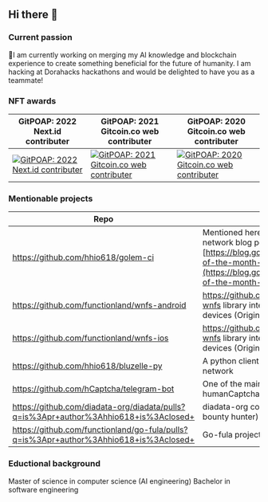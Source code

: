 ## Hi there 👋

<!--
**hhio618/hhio618** is a ✨ _special_ ✨ repository because its `README.md` (this file) appears on your GitHub profile.

Here are some ideas to get you started:

- 🔭 I’m currently working on ...
- 🌱 I’m currently learning ...
- 👯 I’m looking to collaborate on ...
- 🤔 I’m looking for help with ...
- 💬 Ask me about ...
- 📫 How to reach me: ...
- 😄 Pronouns: ...
- ⚡ Fun fact: ...
-->
### Current passion
🔭I am currently working on merging my AI knowledge and blockchain experience to create something beneficial for the future of humanity. I am hacking at Dorahacks hackathons and would be delighted to have you as a teammate!

### NFT awards
GitPOAP: 2022 Next.id contributer | GitPOAP: 2021 Gitcoin.co web contributer | GitPOAP: 2020 Gitcoin.co web contributer
--- | --- | ---
[![GitPOAP: 2022 Next.id contributer](https://storage.googleapis.com/nftimagebucket/gnosisscan/tokens/0x22c1f6050e56d2876009903609a2cc3fef83b415/preview/5953505.png)](https://gnosisscan.io/nft/0x22c1f6050e56d2876009903609a2cc3fef83b415/5953505) | [![GitPOAP: 2021 Gitcoin.co web contributer](https://storage.googleapis.com/nftimagebucket/gnosisscan/tokens/0x22c1f6050e56d2876009903609a2cc3fef83b415/preview/5953506.png)](https://gnosisscan.io/nft/0x22c1f6050e56d2876009903609a2cc3fef83b415/5953506) | [![GitPOAP: 2020 Gitcoin.co web contributer](https://storage.googleapis.com/nftimagebucket/gnosisscan/tokens/0x22c1f6050e56d2876009903609a2cc3fef83b415/preview/5953507.png)](https://gnosisscan.io/nft/0x22c1f6050e56d2876009903609a2cc3fef83b415/5953507)

### Mentionable projects
Repo | Info | Platform
--- | --- | ---
https://github.com/hhio618/golem-ci | Mentioned here in this golem network blog post [https://blog.golem.network/project-of-the-month-golem-ci/](https://blog.golem.network/project-of-the-month-golem-ci/) | **Python**
https://github.com/functionland/wnfs-android | https://github.com/wnfs-wg/rs-wnfs library interface for android devices (Original contributer) | **Rust+Kotlin**
https://github.com/functionland/wnfs-ios | https://github.com/wnfs-wg/rs-wnfs library interface for apple devices (Original contributer) | **Rust+Swift**
https://github.com/hhio618/bluzelle-py | A python client for the Bluezelle network | **Python**
https://github.com/hCaptcha/telegram-bot | One of the main contributer of the humanCaptcha telegram bot (RIP) | **Python**
https://github.com/diadata-org/diadata/pulls?q=is%3Apr+author%3Ahhio618+is%3Aclosed+ | diadata-org contributions (as a bounty hunter) | **Golang**
https://github.com/functionland/go-fula/pulls?q=is%3Apr+author%3Ahhio618+is%3Aclosed+ | Go-fula project contributions | **Golang**

### Eductional background
Master of science in computer science (AI engineering)
Bachelor in software engineering
